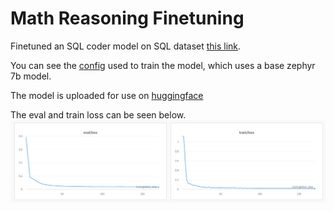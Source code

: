 # Math Reasoning Finetuning

Finetuned an SQL coder model on SQL dataset [this link](https://huggingface.co/datasets/b-mc2/sql-create-context).

You can see the [config](qlora.yml) used to train the model, which uses a base zephyr 7b model.

The model is uploaded for use on [huggingface](https://huggingface.co/adi-kmt/sql-hermes)

The eval and train loss can be seen below. 
![eval/train loss](artifacts/logs.png)